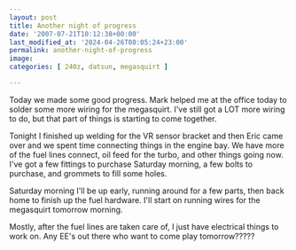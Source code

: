 ```yaml
---
layout: post
title: Another night of progress
date: '2007-07-21T10:12:38+00:00'
last_modified_at: '2024-04-26T08:05:24+23:00'
permalink: another-night-of-progress
image: 
categories: [ 240z, datsun, megasquirt ]

---
```

Today we made some good progress. Mark helped me at the office today to solder some more wiring for the megasquirt. I've still got a LOT more wiring to do, but that part of things is starting to come together.

Tonight I finished up welding for the VR sensor bracket and then Eric came over and we spent time connecting things in the engine bay. We have more of the fuel lines connect, oil feed for the turbo, and other things going now. I've got a few fittings to purchase Saturday morning, a few bolts to purchase, and grommets to fill some holes.

Saturday morning I'll be up early, running around for a few parts, then back home to finish up the fuel hardware. I'll start on running wires for the megasquirt tomorrow morning.

Mostly, after the fuel lines are taken care of, I just have electrical things to work on. Any EE's out there who want to come play tomorrow?????






